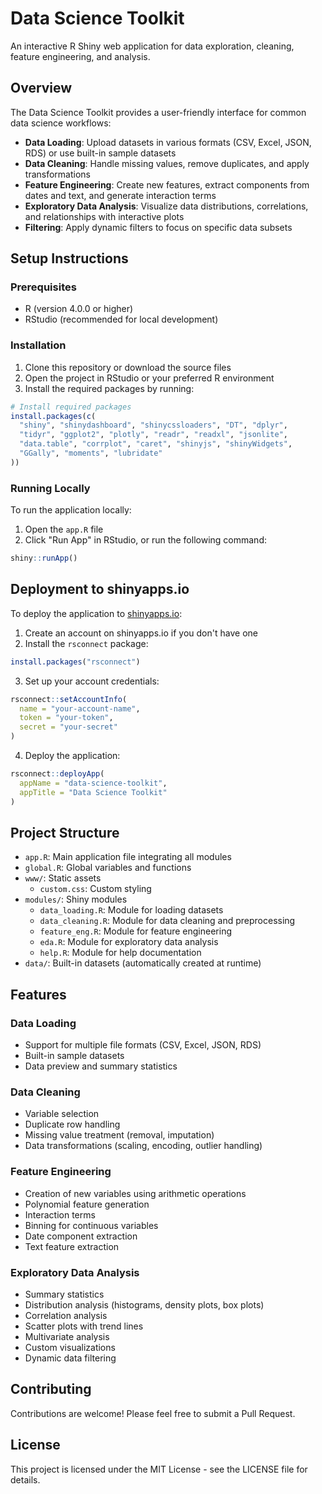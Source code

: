 # Data Science Toolkit

An interactive R Shiny web application for data exploration, cleaning, feature engineering, and analysis.

## Overview

The Data Science Toolkit provides a user-friendly interface for common data science workflows:

- **Data Loading**: Upload datasets in various formats (CSV, Excel, JSON, RDS) or use built-in sample datasets
- **Data Cleaning**: Handle missing values, remove duplicates, and apply transformations
- **Feature Engineering**: Create new features, extract components from dates and text, and generate interaction terms
- **Exploratory Data Analysis**: Visualize data distributions, correlations, and relationships with interactive plots
- **Filtering**: Apply dynamic filters to focus on specific data subsets

## Setup Instructions

### Prerequisites

- R (version 4.0.0 or higher)
- RStudio (recommended for local development)

### Installation

1. Clone this repository or download the source files
2. Open the project in RStudio or your preferred R environment
3. Install the required packages by running:

```R
# Install required packages
install.packages(c(
  "shiny", "shinydashboard", "shinycssloaders", "DT", "dplyr", 
  "tidyr", "ggplot2", "plotly", "readr", "readxl", "jsonlite", 
  "data.table", "corrplot", "caret", "shinyjs", "shinyWidgets",
  "GGally", "moments", "lubridate"
))
```

### Running Locally

To run the application locally:

1. Open the `app.R` file
2. Click "Run App" in RStudio, or run the following command:

```R
shiny::runApp()
```

## Deployment to shinyapps.io

To deploy the application to [shinyapps.io](https://www.shinyapps.io/):

1. Create an account on shinyapps.io if you don't have one
2. Install the `rsconnect` package:

```R
install.packages("rsconnect")
```

3. Set up your account credentials:

```R
rsconnect::setAccountInfo(
  name = "your-account-name",
  token = "your-token",
  secret = "your-secret"
)
```

4. Deploy the application:

```R
rsconnect::deployApp(
  appName = "data-science-toolkit",
  appTitle = "Data Science Toolkit"
)
```

## Project Structure

- `app.R`: Main application file integrating all modules
- `global.R`: Global variables and functions
- `www/`: Static assets
  - `custom.css`: Custom styling
- `modules/`: Shiny modules
  - `data_loading.R`: Module for loading datasets
  - `data_cleaning.R`: Module for data cleaning and preprocessing
  - `feature_eng.R`: Module for feature engineering
  - `eda.R`: Module for exploratory data analysis
  - `help.R`: Module for help documentation
- `data/`: Built-in datasets (automatically created at runtime)

## Features

### Data Loading
- Support for multiple file formats (CSV, Excel, JSON, RDS)
- Built-in sample datasets
- Data preview and summary statistics

### Data Cleaning
- Variable selection
- Duplicate row handling
- Missing value treatment (removal, imputation)
- Data transformations (scaling, encoding, outlier handling)

### Feature Engineering
- Creation of new variables using arithmetic operations
- Polynomial feature generation
- Interaction terms
- Binning for continuous variables
- Date component extraction
- Text feature extraction

### Exploratory Data Analysis
- Summary statistics
- Distribution analysis (histograms, density plots, box plots)
- Correlation analysis
- Scatter plots with trend lines
- Multivariate analysis
- Custom visualizations
- Dynamic data filtering

## Contributing

Contributions are welcome! Please feel free to submit a Pull Request.

## License

This project is licensed under the MIT License - see the LICENSE file for details.
